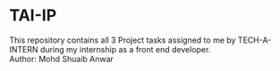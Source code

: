 # TAI-IP
This repository contains all 3 Project tasks assigned to me by TECH-A-INTERN during my internship as a front end developer.
<br>
Author: Mohd Shuaib Anwar
